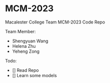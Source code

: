 # MCM-2023
Macalester College Team MCM-2023 Code Repo

Team Member:
- Shengyuan Wang
- Helena Zhu
- Yeheng Zong

Todo:

- [] Read Repo
- [] Learn some models
